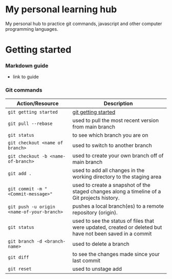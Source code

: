 # My personal learning hub

My personal hub to practice git commands, javascript and other computer programming languages.

# Getting started

### Markdown guide
* link to guide

### Git commands

| Action/Resource                            | Description                                                                                               |
| ------------------------------------------ | --------------------------------------------------------------------------------------------------------- |
| `git getting started`                      | [git getting started](https://docs.github.com/en/get-started)                                             |
| `git pull --rebase`                        | used to pull the most recent version from main branch                                                     |
| `git status`                               | to see which branch you are on                                                                            |
| `git checkout <name of branch>`            | used to switch to another branch                                                                          |
| `git checkout -b <name-of-branch>`         | used to create your own branch off of main branch                                                         |
| `git add .`                                | used to add all changes in the working directory to the staging area                                      |
| `git commit -m "<Commit-message>"`         | used to create a snapshot of the staged changes along a timeline of a Git projects history.               |
| `git push -u origin <name-of-your-branch>` | pushes a local branch(es) to a remote repository (origin).                                                |
| `git status`                               | used to see the status of files that were updated, created or deleted but have not been saved in a commit |
| `git branch -d <branch-name>`              | used to delete a branch                                                                                   |
| `git diff`                                 | to see the changes made since your last commit                                                            |
| `git reset`                                | used to unstage add                                                                                       |
